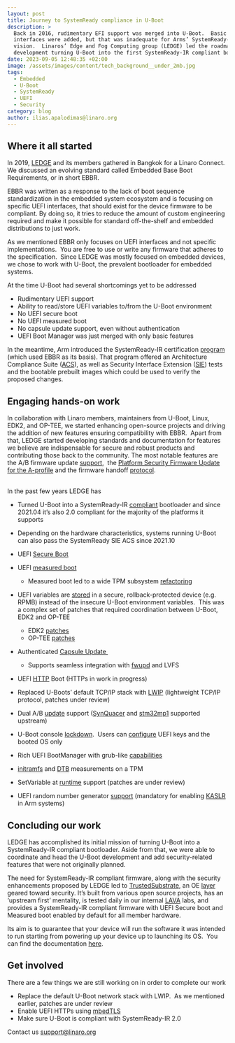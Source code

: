 ```yaml
---
layout: post
title: Journey to SystemReady compliance in U-Boot
description: >
  Back in 2016, rudimentary EFI support was merged into U-Boot.  Basic EFI
  interfaces were added, but that was inadequate for Arms’ SystemReady-IR
  vision.  Linaros’ Edge and Fog Computing group (LEDGE) led the roadmap and
  development turning U-Boot into the first SystemReady-IR compliant bootloader.
date: 2023-09-05 12:48:35 +02:00
image: /assets/images/content/tech_background__under_2mb.jpg
tags:
  - Embedded
  - U-Boot
  - SystemReady
  - UEFI
  - Security
category: blog
author: ilias.apalodimas@linaro.org
---
```

## Where it all started

In 2019, [LEDGE](https://www.linaro.org/membership/groups/#ledge) and its members gathered in Bangkok for a Linaro Connect. We discussed an evolving standard called Embedded Base Boot Requirements, or in short EBBR.  

EBBR was written as a response to the lack of boot sequence standardization in the embedded system ecosystem and is focusing on specific UEFI interfaces, that should exist for the device firmware to be compliant. By doing so, it tries to reduce the amount of custom engineering required and make it possible for standard off-the-shelf and embedded distributions to just work. 

As we mentioned EBBR only focuses on UEFI interfaces and not specific implementations.  You are free to use or write any firmware that adheres to the specification.  Since LEDGE was mostly focused on embedded devices, we chose to work with U-Boot, the prevalent bootloader for embedded systems.

At the time U-Boot had several shortcomings yet to be addressed

* Rudimentary UEFI support
* Ability to read/store UEFI variables to/from the U-Boot environment
* No UEFI secure boot
* No UEFI measured boot
* No capsule update support, even without authentication
* UEFI Boot Manager was just merged with only basic features

In the meantime, Arm introduced the SystemReady-IR certification [program](https://www.arm.com/architecture/system-architectures/systemready-certification-program/ir) (which used EBBR as its basis). That program offered an Architecture Compliance Suite ([ACS](https://github.com/ARM-software/arm-systemready)), as well as Security Interface Extension ([SIE](https://github.com/ARM-software/arm-systemready#systemready-security-interface-extension)) tests and the bootable prebuilt images which could be used to verify the proposed changes. 

## Engaging hands-on work

In collaboration with Linaro members, maintainers from U-Boot, Linux, EDK2, and OP-TEE, we started enhancing open-source projects and driving the addition of new features ensuring compatibility with EBBR.  Apart from that, LEDGE started developing standards and documentation for features we believe are indispensable for secure and robust products and contributing those back to the community. The most notable features are the A/B firmware update [support](https://gitlab.com/Linaro/trustedsubstrate/mbfw/uploads/3d0d7d11ca9874dc9115616b418aa330/mbfw.pdf),  the [Platform Security Firmware Update for the A-profile](https://documentation-service.arm.com/static/60af72bae022752339b44aa8?token=) and the firmware handoff [protocol](https://github.com/FirmwareHandoff/firmware_handoff).

\
In the past few years LEDGE has

* Turned U-Boot into a SystemReady-IR [compliant](https://www.arm.com/architecture/system-architectures/systemready-certification-program/ir) bootloader and since 2021.04 it’s also 2.0 compliant for the majority of the platforms it supports
* Depending on the hardware characteristics, systems running U-Boot can also pass the SystemReady SIE ACS since 2021.10
* UEFI [Secure Boot](https://source.denx.de/u-boot/u-boot/-/commit/4540dabdcacaea50bf874115f28adc103966d25a)
* UEFI [measured boot](https://source.denx.de/u-boot/u-boot/-/commit/c8d0fd582576ff7cc67d0053282430476201fd33)

  * Measured boot led to a wide TPM subsystem [refactoring](https://source.denx.de/u-boot/u-boot/-/commit/2c9626c463151f1c178b5855bc763978e3878954)
* UEFI variables are [stored](https://source.denx.de/u-boot/u-boot/-/commit/f042e47e8fb433a7a1f8a25d997ba0fe74e2db53) in a secure, rollback-protected device (e.g. RPMB) instead of the insecure U-Boot environment variables.  This was a complex set of patches that required coordination between U-Boot, EDK2 and OP-TEE

  * EDK2 [patches](https://github.com/tianocore/edk2-platforms/commit/daefcaae9128444f0659af91c41e495854777af9)
  * OP-TEE [patches](https://github.com/OP-TEE/optee_os/pull/3973)
* Authenticated [Capsule Update ](https://source.denx.de/u-boot/u-boot/-/commit/8d99026f06978ddf2ed72ccaed6cd3ad0887e4e5)

  * Supports seamless integration with [fwupd](https://github.com/fwupd/fwupd/commit/3747e245e5a5402eca272b7c45088e03ba965f1e) and LVFS
* UEFI [HTTP](https://source.denx.de/u-boot/u-boot/-/commit/cfbae48219fd81f6c9e1a7b5ee160cdd3005f958) Boot (HTTPs in work in progress)
* Replaced U-Boots’ default TCP/IP stack with [LWIP](https://lore.kernel.org/u-boot/20230822093614.4717-1-maxim.uvarov@linaro.org/) (lightweight TCP/IP protocol, patches under review)
* Dual A/B [update](https://source.denx.de/u-boot/u-boot/-/commit/86794052418b7aa15d94025add3082cd357a0b12) support ([SynQuacer](https://source.denx.de/u-boot/u-boot/-/commit/6b403ca4dcf4c68e2792c4e8b28e03b3cfe5db45) and [stm32mp1](https://source.denx.de/u-boot/u-boot/-/commit/a402adc664d4330b10089d81d377efaad0da3148) supported upstream)
* U-Boot console [lockdown](https://source.denx.de/u-boot/u-boot/-/commit/f076c994bfec77c9a784d15f0c6956e0132d7f90).  Users can [configure](https://source.denx.de/u-boot/u-boot/-/commit/87d791423ac69affec43dfb834965adcb0aa02e6) UEFI keys and the booted OS only
* Rich UEFI BootManager with grub-like [capabilities](https://source.denx.de/u-boot/u-boot/-/commit/cbea241e935ec754df44d5de0ad20b801f2d3f90)
* [initramfs](https://git.kernel.org/pub/scm/linux/kernel/git/torvalds/linux.git/commit/?id=566331696329c) and [DTB](https://source.denx.de/u-boot/u-boot/-/commit/aa2d3945ce6df43903d76cadde1c0669d6d5d43b) measurements on a TPM
* SetVariable at [runtime](https://lore.kernel.org/linux-efi/20230807025343.1939-2-masahisa.kojima@linaro.org/) support (patches are under review)
* UEFI random number generator [support](https://source.denx.de/u-boot/u-boot/-/commit/f552fa496c9e7) (mandatory for enabling [KASLR](https://en.wikipedia.org/wiki/Address_space_layout_randomization) in Arm systems)

## Concluding our work

LEDGE has accomplished its initial mission of turning U-Boot into a SystemReady-IR compliant bootloader. Aside from that, we were able to coordinate and head the U-Boot development and add security-related features that were not originally planned.

The need for SystemReady-IR compliant firmware, along with the security enhancements proposed by LEDGE led to [TrustedSubstrate](https://www.linaro.org/projects#automotive-iot-edge-devices_TS), an OE [layer](https://gitlab.com/Linaro/trustedsubstrate/meta-ts.git) geared toward security. It’s built from various open source projects, has an ‘upstream first’ mentality, is tested daily in our internal [LAVA](https://ledge.validation.linaro.org/) labs, and provides a SystemReady-IR compliant firmware with UEFI Secure boot and Measured boot enabled by default for all member hardware.  

Its aim is to guarantee that your device will run the software it was intended to run starting from powering up your device up to launching its OS.  You can find the documentation [here](https://trs.readthedocs.io/en/latest/firmware/index.html).

## Get involved

There are a few things we are still working on in order to complete our work

* Replace the default U-Boot network stack with LWIP.  As we mentioned earlier, patches are under review 
* Enable UEFI HTTPs using [mbedTLS](https://github.com/Mbed-TLS/mbedtls)
* Make sure U-Boot is compliant with SystemReady-IR 2.0

Contact us [support@linaro.org](mailto:support@linaro.org)